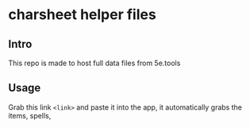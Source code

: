 # charsheet helper files

## Intro
This repo is made to host full data files from 5e.tools

## Usage
Grab this link
```<link>```
and paste it into the app, it automatically grabs the items, spells, <more>